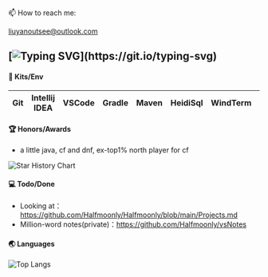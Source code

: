 <!--
**Halfmoonly/Halfmoonly** is a ✨ _special_ ✨ repository because its `README.md` (this file) appears on your GitHub profile.
Here are some ideas to get you started:
- 🔭 I’m currently working on ...
- 🌱 I’m currently learning ...
- 👯 I’m looking to collaborate on ...
- 🤔 I’m looking for help with ...
- 💬 Ask me about ...
- 📫 How to reach me: liuyanoutsee@outlook.com
- 😄 Pronouns: ...
- ⚡ Fun fact: ...
-->
📫 How to reach me: <p>liuyanoutsee@outlook.com</p>

[![Typing SVG](https://readme-typing-svg.demolab.com?font=Exo+2&size=28&pause=1000&vCenter=true&width=700&lines=requirements+and+ideas+are+the+origin+of+programming...)](https://git.io/typing-svg)
---
#### 🔭 Kits/Env
| Git | Intellij IDEA | VSCode | Gradle | Maven | HeidiSql | WindTerm | VMware | Centos | Docker | K8S |
| ----------- | ----------- | ----------- | ----------- | ----------- | ----------- | ----------- | ----------- | ----------- | ----------- | ----------- |

#### 🏆 Honors/Awards
- a little java, cf and dnf, ex-top1% north player for cf 

<picture>
  <img
    alt="Star History Chart"
    src="https://api.star-history.com/svg?repos=Halfmoonly/data-desensitization,Halfmoonly/feignx-plugin,Halfmoonly/clear-unused-images-in-markdowns&type=Date&theme=dark"
  />
</picture>

#### 💻 Todo/Done
- Looking at：https://github.com/Halfmoonly/Halfmoonly/blob/main/Projects.md
- Million-word notes(private)：https://github.com/Halfmoonly/vsNotes

#### 🌏 Languages
![Top Langs](https://github-readme-stats.vercel.app/api/top-langs/?username=Halfmoonly&layout=compact)






